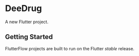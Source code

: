 # DeeDrug

A new Flutter project.

## Getting Started

FlutterFlow projects are built to run on the Flutter _stable_ release.
